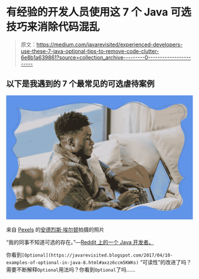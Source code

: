 # 有经验的开发人员使用这 7 个 Java 可选技巧来消除代码混乱

> 原文：<https://medium.com/javarevisited/experienced-developers-use-these-7-java-optional-tips-to-remove-code-clutter-6e8b1a639861?source=collection_archive---------0----------------------->

## 以下是我遇到的 7 个最常见的可选虐待案例

![](img/12277eb1fde6d1b59dafa9af87f4e459.png)

来自 [Pexels](https://www.pexels.com/photo/focused-man-resting-on-sofa-with-laptop-6578430/?utm_content=attributionCopyText&utm_medium=referral&utm_source=pexels) 的[安德烈斯·埃尔顿](https://www.pexels.com/@andres-ayrton?utm_content=attributionCopyText&utm_medium=referral&utm_source=pexels)拍摄的照片

“我的同事不知道可选的存在。”—[Reddit 上的一个 Java 开发者。](https://www.reddit.com/r/java/comments/t1ev7h/comment/hyfmdt0/?utm_source=share&utm_medium=web2x&context=3)

你看到`[Optional](https://javarevisited.blogspot.com/2017/04/10-examples-of-optional-in-java-8.html#axzz6ccm5KWKs)` [](https://javarevisited.blogspot.com/2017/04/10-examples-of-optional-in-java-8.html#axzz6ccm5KWKs)“可读性”的改进了吗？需要不断解释`Optional`用法吗？你看到`Optional`了吗……